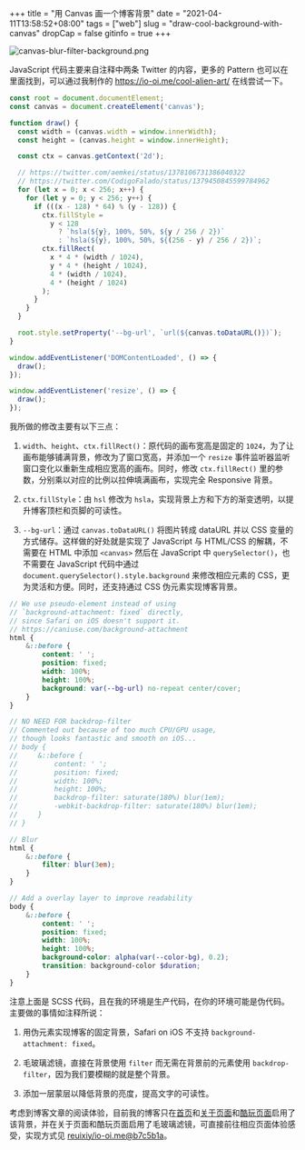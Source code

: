 +++
title = "用 Canvas 画一个博客背景"
date = "2021-04-11T13:58:52+08:00"
tags = ["web"]
slug = "draw-cool-background-with-canvas"
dropCap = false
gitinfo = true
+++

![canvas-blur-filter-background.png](/images/canvas-blur-filter-background.png)

JavaScript 代码主要来自注释中两条 Twitter 的内容，更多的 Pattern 也可以在里面找到，可以通过我制作的 https://io-oi.me/cool-alien-art/ 在线尝试一下。

```js
const root = document.documentElement;
const canvas = document.createElement('canvas');

function draw() {
  const width = (canvas.width = window.innerWidth);
  const height = (canvas.height = window.innerHeight);

  const ctx = canvas.getContext('2d');

  // https://twitter.com/aemkei/status/1378106731386040322
  // https://twitter.com/CodigoFalado/status/1379450845599784962
  for (let x = 0; x < 256; x++) {
    for (let y = 0; y < 256; y++) {
      if (((x - 128) * 64) % (y - 128)) {
        ctx.fillStyle =
          y < 128
            ? `hsla(${y}, 100%, 50%, ${y / 256 / 2})`
            : `hsla(${y}, 100%, 50%, ${(256 - y) / 256 / 2})`;
        ctx.fillRect(
          x * 4 * (width / 1024),
          y * 4 * (height / 1024),
          4 * (width / 1024),
          4 * (height / 1024)
        );
      }
    }
  }

  root.style.setProperty('--bg-url', `url(${canvas.toDataURL()})`);
}

window.addEventListener('DOMContentLoaded', () => {
  draw();
});

window.addEventListener('resize', () => {
  draw();
});
```

我所做的修改主要有以下三点：

1. `width`、`height`、`ctx.fillRect()`：原代码的画布宽高是固定的 `1024`，为了让画布能够铺满背景，修改为了窗口宽高，并添加一个 `resize` 事件监听器监听窗口变化以重新生成相应宽高的画布。同时，修改 `ctx.fillRect()` 里的参数，分别乘以对应的比例以拉伸填满画布，实现完全 Responsive 背景。

2. `ctx.fillStyle`：由 `hsl` 修改为 `hsla`，实现背景上方和下方的渐变透明，以提升博客顶栏和页脚的可读性。

3. `--bg-url`：通过 `canvas.toDataURL()` 将图片转成 dataURL 并以 CSS 变量的方式储存。这样做的好处就是实现了 JavaScript 与 HTML/CSS 的解耦，不需要在 HTML 中添加 `<canvas>` 然后在 JavaScript 中 `querySelector()`，也不需要在 JavaScript 代码中通过 `document.querySelector().style.background` 来修改相应元素的 CSS，更为灵活和方便。同时，还支持通过 CSS 伪元素实现博客背景。

```scss
// We use pseudo-element instead of using
// `background-attachment: fixed` directly,
// since Safari on iOS doesn't support it.
// https://caniuse.com/background-attachment
html {
    &::before {
        content: ' ';
        position: fixed;
        width: 100%;
        height: 100%;
        background: var(--bg-url) no-repeat center/cover;
    }
}

// NO NEED FOR backdrop-filter
// Commented out because of too much CPU/GPU usage,
// though looks fantastic and smooth on iOS...
// body {
//     &::before {
//         content: ' ';
//         position: fixed;
//         width: 100%;
//         height: 100%;
//         backdrop-filter: saturate(180%) blur(1em);
//         -webkit-backdrop-filter: saturate(180%) blur(1em);
//     }
// }

// Blur
html {
    &::before {
        filter: blur(3em);
    }
}

// Add a overlay layer to improve readability
body {
    &::before {
        content: ' ';
        position: fixed;
        width: 100%;
        height: 100%;
        background-color: alpha(var(--color-bg), 0.2);
        transition: background-color $duration;
    }
}
```

注意上面是 SCSS 代码，且在我的环境是生产代码，在你的环境可能是伪代码。主要做的事情如注释所说：

1. 用伪元素实现博客的固定背景，Safari on iOS 不支持 `background-attachment: fixed`。

2. 毛玻璃滤镜，直接在背景使用 `filter` 而无需在背景前的元素使用 `backdrop-filter`，因为我们要模糊的就是整个背景。

3. 添加一层蒙层以降低背景的亮度，提高文字的可读性。

考虑到博客文章的阅读体验，目前我的博客只在[首页](/)和[关于页面](/about/)和[酷玩页面](/coldplay/)启用了该背景，并在关于页面和酷玩页面启用了毛玻璃滤镜，可直接前往相应页面体验感受，实现方式见 [reuixiy/io-oi.me@b7c5b1a](https://github.com/reuixiy/io-oi.me/commit/b7c5b1a)。
